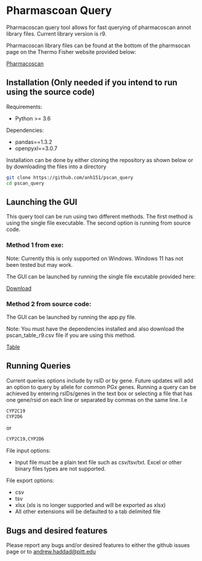 # Pharmascoan Query

Pharmacoscan query tool allows for fast querying of pharmacoscan annot library files. Current library version is r9. 

Pharmacoscan library files can be found at the bottom of the pharmsocan page on the Thermo Fisher website provided below:

[Pharmacoscan](https://www.thermofisher.com/order/catalog/product/903026)

## Installation (Only needed if you intend to run using the source code)
Requirements:
- Python >= 3.6

Dependencies:
- pandas==1.3.2
- openpyxl==3.0.7


Installation can be done by either cloning the repository as shown below or by downloading the files into a directory
```sh
git clone https://github.com/anh151/pscan_query 
cd pscan_query  
```

## Launching the GUI

This query tool can be run using two different methods. The first method is using the single file executable. The second option is running from source code.

### Method 1 from exe:
Note: Currently this is only supported on Windows. Windows 11 has not been tested but may work. 

The GUI can be launched by running the single file excutable provided here:

[Download](https://pitt-my.sharepoint.com/:u:/g/personal/anh151_pitt_edu/EY-Hu7ZF0GxMlNXyeRRbeGEBW2N0N5-IxDn4bEG36-8HYw?download=1)

### Method 2 from source code:

The GUI can be launched by running the app.py file. 

Note: You must have the dependencies installed and also download the pscan_table_r9.csv file if you are using this method.

[Table](https://pitt-my.sharepoint.com/:x:/g/personal/anh151_pitt_edu/EZuJUU5vYHBCswn3UNj_bhAB76MB1uM3YgtkUf-CMLot9A?download=1)

## Running Queries
Current queries options include by rsID or by gene. Future updates will add an option to query by allele for common PGx genes. Running a query can be achieved by entering rsIDs/genes in the text box or selecting a file that has one gene/rsid on each line or separated by commas on the same line. I.e

```sh
CYP2C19
CYP2D6
```

or

```sh
CYP2C19,CYP2D6
```

File input options:

- Input file must be a plain text file such as csv/tsv/txt. Excel or other binary files types are not supported.

File export options:
- csv
- tsv
- xlsx (xls is no longer supported and will be exported as xlsx)
- All other extensions will be defaulted to a tab delimited file

## Bugs and desired features
Please report any bugs and/or desired features to either the github issues page or to andrew.haddad@pitt.edu